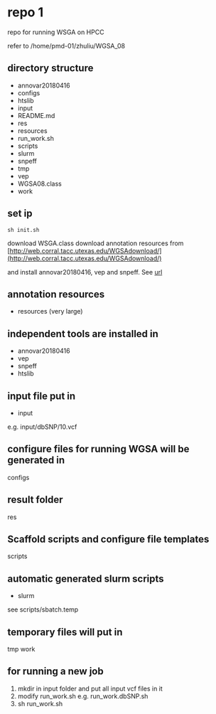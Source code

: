 # repo 1

repo for running WSGA on HPCC

refer to /home/pmd-01/zhuliu/WGSA_08

## directory structure

* annovar20180416
* configs
* htslib
* input
* README.md
* res
* resources
* run_work.sh
* scripts
* slurm
* snpeff
* tmp
* vep
* WGSA08.class
* work

## set ip

`sh init.sh`

download WSGA.class
download annotation resources 
from [http://web.corral.tacc.utexas.edu/WGSAdownload/](http://web.corral.tacc.utexas.edu/WGSAdownload/)

and install annovar20180416, vep and snpeff. See [url](https://sites.google.com/site/jpopgen/wgsa/setting-up-wgsa-linux)

## annotation resources

* resources (very large)

## independent tools are installed in 

* annovar20180416
* vep
* snpeff
* htslib

## input file put in 

* input

e.g. input/dbSNP/10.vcf

## configure files for running WGSA will be generated in

configs

## result folder

res

## Scaffold scripts and configure file templates

scripts

## automatic generated slurm scripts

* slurm

see scripts/sbatch.temp

## temporary files will put in 
tmp
work


## for running a new job

1. mkdir in input folder and put all input vcf files in it
2. modify run_work.sh e.g. run_work.dbSNP.sh
3. sh run_work.sh
